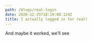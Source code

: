```yaml
---
path: /blogs/real-login
date: 2020-12-25T18:19:08.124Z
title: I actually logged in for real!
---
```

And maybe it worked, we'll see